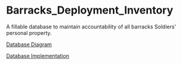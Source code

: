 # Barracks_Deployment_Inventory
A fillable database to maintain accountability of all barracks Soldiers' personal property.

[Database Diagram](https://github.com/toppinp/Barracks_Deployment_Inventory/blob/master/BarracksInventoryDbDiagram.pdf)

[Database Implementation](https://github.com/toppinp/Barracks_Deployment_Inventory/blob/master/Working%20Barracks%20Inventory%20Db.sql)
